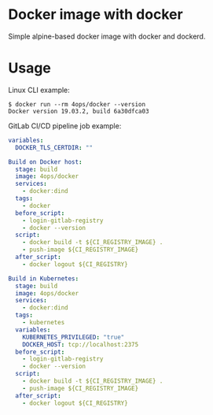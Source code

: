 # Docker image with docker

Simple alpine-based docker image with docker and dockerd.

# Usage

Linux CLI example:

```shell
$ docker run --rm 4ops/docker --version
Docker version 19.03.2, build 6a30dfca03
```

GitLab CI/CD pipeline job example:

```yml
variables:
  DOCKER_TLS_CERTDIR: ""

Build on Docker host:
  stage: build
  image: 4ops/docker
  services:
    - docker:dind
  tags:
    - docker
  before_script:
    - login-gitlab-registry
    - docker --version
  script:
    - docker build -t ${CI_REGISTRY_IMAGE} .
    - push-image ${CI_REGISTRY_IMAGE}
  after_script:
    - docker logout ${CI_REGISTRY}

Build in Kubernetes:
  stage: build
  image: 4ops/docker
  services:
    - docker:dind
  tags:
    - kubernetes
  variables:
    KUBERNETES_PRIVILEGED: "true"
    DOCKER_HOST: tcp://localhost:2375
  before_script:
    - login-gitlab-registry
    - docker --version
  script:
    - docker build -t ${CI_REGISTRY_IMAGE} .
    - push-image ${CI_REGISTRY_IMAGE}
  after_script:
    - docker logout ${CI_REGISTRY}
```
